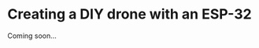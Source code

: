 [](ujjujjuj)
[](https://ujwl.in)
[](2023-02-04)

# Creating a DIY drone with an ESP-32

Coming soon...
